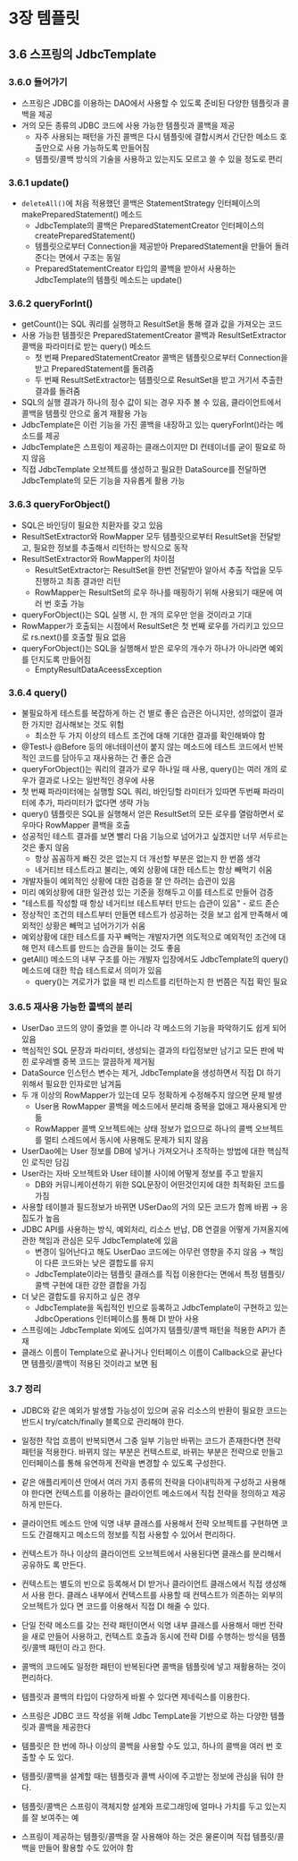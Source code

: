 # 3장 템플릿

## 3.6 스프링의 JdbcTemplate

### 3.6.0 들어가기

- 스프링은 JDBC를 이용하는 DAO에서 사용할 수 있도록 준비된 다양한 템플릿과 콜백을 제공
- 거의 모든 종류의 JDBC 코드에 사용 가능한 템플릿과 콜백을 제공
    - 자주 사용되는 패턴을 가진 콜백은 다시 템플릿에 결합시켜서 간단한 메소드 호출만으로 사용 가능하도록 만들어짐
    - 템플릿/콜백 방식의 기술을 사용하고 있는지도 모르고 쓸 수 있을 정도로 편리

### 3.6.1 update()

- `deleteAll()`에 처음 적용했던 콜백은 StatementStrategy 인터페이스의 makePreparedStatement() 메소드
    - JdbcTemplate의 콜백은 PreparedStatementCreator 인터페이스의 createPreparedStatement()
    - 템플릿으로부터 Connection을 제공받아 PreparedStatement을 만들어 돌려준다는 면에서 구조는 동일
    - PreparedStatementCreator 타입의 콜백을 받아서 사용하는 JdbcTemplate의 템플릿 메소드는 update()

### 3.6.2 queryForInt()

- getCount()는 SQL 쿼리를 실행하고 ResultSet을 통해 결과 값을 가져오는 코드
- 사용 가능한 템플릿은 PreparedStatementCreator 콜백과 ResultSetExtractor 콜백을 파라미터로 받는 query() 메소드
    - 첫 번째 PreparedStatementCreator 콜백은 템플릿으로부터 Connection을 받고 PreparedStatement를 돌려줌
    - 두 번째 ResultSetExtractor는 템플릿으로 ResultSet을 받고 거기서 추출한 결과를 돌려줌
- SQL의 실행 결과가 하나의 정수 값이 되는 경우 자주 볼 수 있음, 클라이언트에서 콜백을 템플릿 안으로 옮겨 재활용 가능
- JdbcTemplate은 이런 기능을 가진 콜백을 내장하고 있는 queryForInt()라는 메소드를 제공
- JdbcTemplate은 스프링이 제공하는 클래스이지만 DI 컨테이너를 굳이 필요로 하지 않음
- 직접 JdbcTemplate 오브젝트를 생성하고 필요한 DataSource를 전달하면 JdbcTemplate의 모든 기능을 자유롭게 활용 가능

### 3.6.3 queryForObject()

- SQL은 바인딩이 필요한 치환자를 갖고 있음
- ResultSetExtractor와 RowMapper 모두 템플릿으로부터 ResultSet을 전달받고, 필요한 정보를 추출해서 리턴하는 방식으로 동작
- ResultSetExtractor와 RowMapper의 차이점
    - ResultSetExtractor는 ResultSet을 한번 전달받아 알아서 추출 작업을 모두 진행하고 최종 결과만 리턴
    - RowMapper는 ResultSet의 로우 하나를 매핑하기 위해 사용되기 때문에 여러 번 호출 가능
- queryForObject()는 SQL 실행 시, 한 개의 로우만 얻을 것이라고 기대
- RowMapper가 호출되는 시점에서 ResultSet은 첫 번째 로우를 가리키고 있으므로 rs.next()를 호출할 필요 없음
- queryForObject()는 SQL을 실행해서 받은 로우의 개수가 하나가 아니라면 예외를 던지도록 만들어짐
    - EmptyResultDataAceessException

### 3.6.4 query()

- 불필요하게 테스트를 복잡하게 하는 건 별로 좋은 습관은 아니지만, 성의없이 결과 한 가지만 검사해보는 것도 위험
    - 최소한 두 가지 이상의 테스트 조건에 대해 기대한 결과를 확인해봐야 함
- @Test나 @Before 등의 애너테이션이 붙지 않는 메소드에 테스트 코드에서 반복적인 코드를 담아두고 재사용하는 건 좋은 습관
- queryForObject()는 쿼리의 결과가 로우 하나일 때 사용, query()는 여러 개의 로우가 결과로 나오는 일반적인 경우에 사용
- 첫 번째 파라미터에는 실행할 SQL 쿼리, 바인딩할 라미터가 있따면 두번째 파라미터에 추가, 파라미터가 없다면 생략 가능
- query() 템플릿은 SQL을 실행해서 얻은 ResultSet의 모든 로우를 열람하면서 로우마다 RowMapper 콜백을 호출
- 성공적인 테스트 결과를 보면 빨리 다음 기능으로 넘어가고 싶겠지만 너무 서두르는 것은 좋지 않음
    - 항상 꼼꼼하게 빠진 것은 없는지 더 개선할 부분은 없는지 한 번쯤 생각
    - 네거티브 테스트라고 불리는, 예외 상황에 대한 테스트는 항상 빼먹기 쉬움
- 개발자들이 예외적인 상황에 대한 검증을 잘 안 하려는 습관이 있음
- 미리 예외상황에 대한 일관성 있는 기준을 정해두고 이를 테스트로 만들어 검증
- "테스트를 작성할 때 항상 네거티브 테스트부터 만드는 습관이 있음" - 로드 존슨
- 정상적인 조건의 테스트부터 만들면 테스트가 성공하는 것을 보고 쉽게 만족해서 예외적인 상황은 빼먹고 넘어가기가 쉬움
- 예외상황에 대한 테스트를 자꾸 빼먹는 개발자가면 의도적으로 예외적인 조건에 대해 먼저 테스트를 만드는 습관을 들이는 것도 좋음
- getAll() 메소드의 내부 구조를 아는 개발자 입장에서도 JdbcTemplate의 query() 메소드에 대한 학습 테스트로서 의미가 있음
    - query()는 겨로가가 없을 때 빈 리스트를 리턴하는지 한 번쯤은 직접 확인 필요

### 3.6.5 재사용 가능한 콜백의 분리

- UserDao 코드의 양이 줄었을 뿐 아니라 각 메소드의 기능을 파악하기도 쉽게 되어 있음
- 핵심적인 SQL 문장과 파라미터, 생성되는 결과의 타입정보만 남기고 모든 판에 박힌 로우레벨 중복 코드는 깔끔하게 제거됨
- DataSource 인스턴스 변수는 제거, JdbcTemplate을 생성하면서 직접 DI 하기 위해서 필요한 인자로만 남겨둠
- 두 개 이상의 RowMapper가 있는데 모두 정확하게 수정해주지 않으면 문제 발생
    - User용 RowMapper 콜백을 메소드에서 분리해 중복을 없애고 재사용되게 만듦
    - RowMapper 콜백 오브젝트에는 상태 정보가 없으므로 하나의 콜백 오브젝트를 멀티 스레드에서 동시에 사용해도 문제가 되지 않음
- UserDao에는 User 정보를 DB에 넣거나 가져오거나 조작하는 방법에 대한 핵심적인 로직만 담김
- User라는 자바 오브젝트와 User 테이블 사이에 어떻게 정보를 주고 받을지
    - DB와 커뮤니케이션하기 위한 SQL문장이 어떤것인지에 대한 최적화된 코드를 가짐
- 사용할 테이블과 필드정보가 바뀌면 USerDao의 거의 모든 코드가 함께 바뀜 → 응집도가 높음
- JDBC API를 사용하는 방식, 예외처리, 리소스 반납, DB 연결을 어떻게 가져올지에 관한 책임과 관심은 모두 JdbcTemplate에 있음
    - 변경이 일어난다고 해도 UserDao 코드에는 아무런 영향을 주지 않음 → 책임이 다른 코드와는 낮은 결합도를 유지
    - JdbcTemplate이라는 템플릿 클래스를 직접 이용한다는 면에서 특정 템플릿/콜백 구현에 대한 강한 결합을 가짐
- 더 낮은 결합도를 유지하고 싶은 경우
    - JdbcTemplate을 독립적인 빈으로 등록하고 JdbcTemplate이 구현하고 있는 JdbcOperations 인터페이스를 통해 DI 받아 사용
- 스프링에는 JdbcTemplate 외에도 십여가지 템플릿/콜백 패턴을 적용한 API가 존재
- 클래스 이름이 Template으로 끝나거나 인터페이스 이름이 Callback으로 끝난다면 템플릿/콜백이 적용된 것이라고 보면 됨

### 3.7 정리

- JDBC와 같은 예외가 발생할 가능성이 있으며 공유 리소스의 반환이 필요한 코드는 반드시 try/catch/finally 블록으로 관리해야 한다.
- 일정한 작업 흐름이 반복되면서 그중 일부 기능만 바뀌는 코드가 존재한다면 전략 패턴을 적용한다. 바뀌지 않는 부분은 컨텍스트로, 바뀌는 부분은 전략으로 만들고 인터페이스를 통해 유연하게 전략을 변경할 수 있도록 구성한다.
- 같은 애플리케이션 안에서 여러 가지 종류의 전략을 다이내믹하게 구성하고 사용해야 한다면 컨텍스트를 이용하는 클라이언트 메소드에서 직접 전략을 정의하고 제공하게 만든다.
- 클라이언트 메소드 안에 익명 내부 클래스를 사용해서 전략 오브젝트를 구현하면 코드도 간결해지고 메소드의 정보를 직접 사용할 수 있어서 편리하다.
- 컨텍스트가 하나 이상의 클라이언트 오브젝트에서 사용된다면 클래스를 분리해서 공유하도 록 만든다.
- 컨텍스트는 별도의 빈으로 등록해서 DI 받거나 클라이언트 클래스에서 직접 생성해서 사용 한다. 클래스 내부에서 컨텍스트를 사용할 때 컨텍스트가 의존하는 외부의 오브젝트가 있다 면 코드를 이용해서 직접 DI 해줄 수 있다.
- 단일 전략 메소드를 갖는 전략 패턴이면서 익명 내부 클래스를 사용해서 매번 전략을 새로 만들어 사용하고, 컨텍스트 호출과 동시에 전략 DI를 수행하는 방식을 템플릿/콜백 패턴이 라고 한다.
- 콜백의 코드에도 일정한 패턴이 반복된다면 콜백을 템플릿에 넣고 재활용하는 것이 편리하다.
- 템플릿과 콜백의 타입이 다양하게 바뀔 수 있다면 제네릭스를 이용한다.
- 스프링은 JDBC 코드 작성을 위해 Jdbc TempLate을 기반으로 하는 다양한 템플릿과 콜백을 제공한다
- 템플릿은 한 번에 하나 이상의 콜백을 사용할 수도 있고, 하나의 콜백을 여러 번 호출할 수 도 있다.
- 템플릿/콜백을 설계할 때는 템플릿과 콜백 사이에 주고받는 정보에 관심을 둬야 한다.

- 템플릿/콜백은 스프링이 객체지향 설계와 프로그래밍에 얼마나 가치를 두고 있는지를 잘 보여주는 예
- 스프링이 제공하는 템플릿/콜백을 잘 사용해야 하는 것은 물론이며 직접 템플릿/콜백을 만들어 활용할 수도 있어야 함